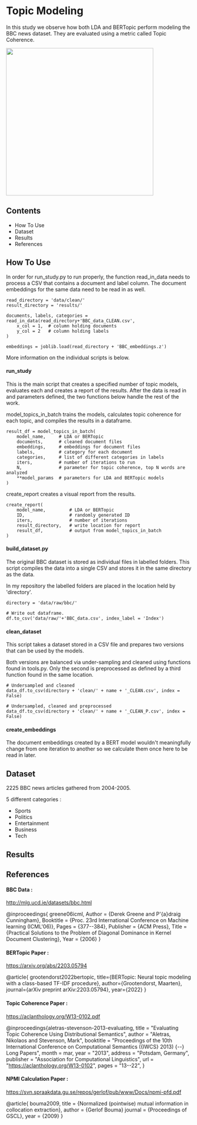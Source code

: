 # Topic Modeling

In this study we observe how both LDA and BERTopic perform modeling the BBC news dataset. They are evaluated using a metric called Topic Coherence.

<img src="https://github.com/jhewitt11/Topic-Modeling-BERTopic-and-LDA/tree/main/results/results_805.png" width="400">

## Contents
- How To Use
- Dataset
- Results
- References 

## How To Use
In order for run_study.py to run properly, the function read_in_data needs to process a CSV that contains a document and label column. The document embeddings for the same data need to be read in as well.
~~~
read_directory = 'data/clean/'
result_directory = 'results/'

documents, labels, categories =  read_in_data(read_directory+'BBC_data_CLEAN.csv',   
    x_col = 1,  # column holding documents                              
    y_col = 2   # column holding labels
)

embeddings = joblib.load(read_directory + 'BBC_embeddings.z')
~~~
More information on the individual scripts is below.

#### run_study
This is the main script that creates a specified number of topic models, evaluates each and creates a report of the results. After the data is read in and parameters defined, the two functions below handle the rest of the work.

model_topics_in_batch trains the models, calculates topic coherence for each topic, and compiles the results in a dataframe.
~~~
result_df = model_topics_in_batch(
    model_name, 	# LDA or BERTopic
    documents, 		# cleaned document files
    embeddings, 	# embeddings for document files
    labels, 		# category for each document
    categories, 	# list of different categories in labels
    iters, 			# number of iterations to run
    N, 				# parameter for topic coherence, top N words are analyzed 
    **model_params	# parameters for LDA and BERTopic models
)
~~~
create_report creates a visual report from the results.
~~~
create_report(
    model_name,         # LDA or BERTopic
    ID,                 # randomly generated ID
    iters,              # number of iterations
    result_directory,   # write location for report
    result_df,          # output from model_topics_in_batch
)
~~~ 
 #### build_dataset.py
 The original BBC dataset is stored as individual files in labelled folders. This script compiles the data into a single CSV and stores it in the same directory as the data.

In my repository the labelled folders are placed in the location held by 'directory'.
~~~
directory = 'data/raw/bbc/'

# Write out dataframe.
df.to_csv('data/raw/'+'BBC_data.csv', index_label = 'Index')
~~~

#### clean_dataset
This script takes a dataset stored in a CSV file and prepares two versions that can be used by the models. 

Both versions are balanced via under-sampling and cleaned using functions found in tools.py. Only the second is preprocessed as defined by a third function found in the same location.
~~~
# Undersampled and cleaned
data_df.to_csv(directory + 'clean/' + name + '_CLEAN.csv', index = False)

# Undersampled, cleaned and preprocessed
data_df.to_csv(directory + 'clean/' + name + '_CLEAN_P.csv', index = False)
~~~
#### create_embeddings
The document embeddings created by a BERT model wouldn't meaningfully change from one iteration to another so we calculate them once here to be read in later. 


## Dataset
2225 BBC news articles gathered from 2004-2005. 

5 different categories : 
- Sports
- Politics
- Entertainment
- Business
- Tech

## Results

## References 

#### BBC Data :
http://mlg.ucd.ie/datasets/bbc.html

@inproceedings{
greene06icml,
	Author = {Derek Greene and P\'{a}draig Cunningham},
	Booktitle = {Proc. 23rd International Conference on Machine learning (ICML'06)},
	Pages = {377--384},
	Publisher = {ACM Press},
	Title = {Practical Solutions to the Problem of Diagonal Dominance in Kernel Document Clustering},
	Year = {2006}
	}

#### BERTopic Paper :
https://arxiv.org/abs/2203.05794

@article{
grootendorst2022bertopic,
  title={BERTopic: Neural topic modeling with a class-based TF-IDF procedure},
  author={Grootendorst, Maarten},
  journal={arXiv preprint arXiv:2203.05794},
  year={2022}
}

#### Topic Coherence Paper :
https://aclanthology.org/W13-0102.pdf

@inproceedings{aletras-stevenson-2013-evaluating,
    title = "Evaluating Topic Coherence Using Distributional Semantics",
    author = "Aletras, Nikolaos  and Stevenson, Mark",
    booktitle = "Proceedings of the 10th International Conference on Computational Semantics ({IWCS} 2013) {--} Long Papers",
    month = mar,
    year = "2013",
    address = "Potsdam, Germany",
    publisher = "Association for Computational Linguistics",
    url = "https://aclanthology.org/W13-0102",
    pages = "13--22",
}

#### NPMI Calculation Paper :
https://svn.spraakdata.gu.se/repos/gerlof/pub/www/Docs/npmi-pfd.pdf

@article{
	bouma2009,
	title = {Normalized (pointwise) mutual information in collocation extraction},
	author = {Gerlof Bouma}
	journal = {Proceedings of GSCL},
	year = {2009}
}


